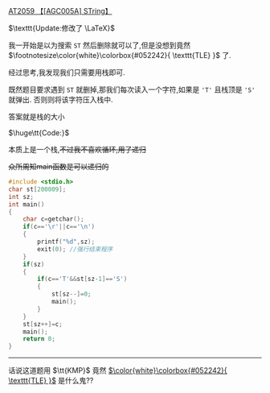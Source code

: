[AT2059 【[AGC005A] STring】](https://www.luogu.com.cn/problem/AT2059)

$\texttt{Update:修改了 \LaTeX}$

我一开始是以为搜索 `ST` 然后删除就可以了,但是没想到竟然 $\footnotesize\color{white}\colorbox{#052242}{ \texttt{TLE} }$ 了.

经过思考,我发现我们只需要用栈即可.

既然题目要求遇到 `ST` 就删掉,那我们每次读入一个字符,如果是 `'T'` 且栈顶是 `'S'` 就弹出. 否则则将该字符压入栈中.

答案就是栈的大小

$\huge\tt{Code:}$

本质上是一个栈,~~不过我不喜欢循环,用了递归~~

~~众所周知main函数是可以递归的~~

```c
#include <stdio.h>
char st[200009];
int sz;
int main()
{
	char c=getchar();
	if(c=='\r'||c=='\n')
	{
		printf("%d",sz);
		exit(0); //强行结束程序
	}
	if(sz)
	{
		if(c=='T'&&st[sz-1]=='S')
		{
			st[sz--]=0;
			main();
		}
	}
	st[sz++]=c;
	main();
  	return 0;
}
```


------------
话说这道题用 $\tt{KMP}$ 竟然 
[$\color{white}\colorbox{#052242}{ \texttt{TLE} }$](https://atcoder.jp/contests/agc005/submissions/18615856) 是什么鬼??